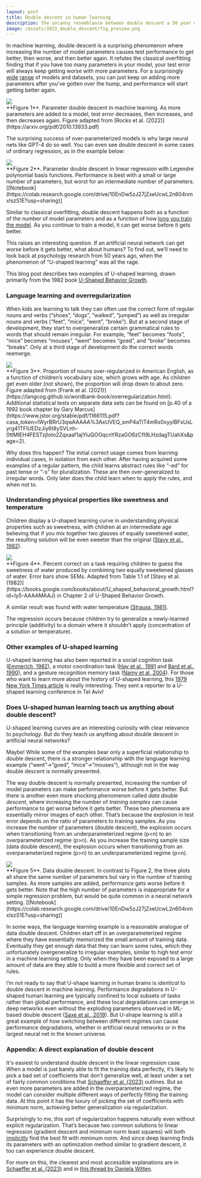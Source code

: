 ```yaml
---
layout: post
title: Double descent in human learning
description: The uncanny resemblance between double descent a 50 year old theory from psychology 
image: /assets/2023_double_descent/fig_preview.png
---
```


In machine learning, double descent is a surprising phenomenon where increasing the number of model parameters causes test performance to get better, then worse, and then better again. It refutes the classical overfitting finding that if you have too many parameters in your model, your test error will always keep getting worse with more parameters. For a surprisingly [wide](https://arxiv.org/pdf/2303.14151.pdf) [range](https://arxiv.org/pdf/1912.02292.pdf) of models and datasets, you can just keep on adding more parameters after you’ve gotten over the hump, and performance will start getting better again. 


<div class="wrapper">
  <img src='/assets/2023_double_descent/fig_double_descent.png' class="inner" style="position:relative border: #222 2px solid; max-width:100%;" >
  <div class="caption">**Figure 1**. Parameter double descent in machine learning. As more parameters are added to a model, test error decreases, then increases, and then decreases again. Figure adapted from [Rocks et al. (2022)](https://arxiv.org/pdf/2010.13933.pdf)
  </div>
</div>

The surprising success of over-parameterized models is why large neural nets like GPT-4 do so well. You can even see double descent in some cases of ordinary regression, as in the example below:

<div class="wrapper">
  <img src='/assets/2023_double_descent/fig_poly_double_descent.png' class="inner" style="position:relative border: #222 2px solid; max-width:100%;" >
  <div class="caption">**Figure 2**. Parameter double descent in linear regression with Legendre polynomial basis functions. Performance is best with a small or large number of parameters, but worst for an intermediate number of parameters. [[Notebook](https://colab.research.google.com/drive/10EnDw5zJ27jZxeUcwL2n604nmxIszS1E?usp=sharing)]
  </div>
</div>


Similar to classical overfitting, double descent happens both as a function of the number of model parameters and as a function of how [long you train the model](https://arxiv.org/pdf/1912.02292.pdf). As you continue to train a model, it can get worse before it gets better.

This raises an interesting question. If an artificial neural network can get worse before it gets better, what about humans? To find out, we’ll need to look back at psychology research from 50 years ago, when the phenomenon of “U-shaped learning” was all the rage.

This blog post describes two examples of U-shaped learning, drawn primarily from the 1982 book [U-Shaped Behavior Growth](https://books.google.com/books/about/U_shaped_behavioral_growth.html?id=Iy5-AAAAMAAJ).

### Language learning and overregularization
When kids are learning to talk they can often use the correct form of regular nouns and verbs (“shoes”, “dogs”, “walked”, “jumped”) as well as irregular nouns and verbs (“feet”, “mice”, “went”, “broke”). But at a second stage of development, they start to overgeneralize certain grammatical rules to words that should remain irregular. For example, “feet” becomes “foots”, “mice” becomes “mouses”, “went” becomes “goed”, and “broke” becomes “breaks”. Only at a third stage of development do the correct words reemerge.

<div class="wrapper">
  <img src='/assets/2023_double_descent/fig_overregularization.png' class="inner" style="position:relative border: #222 2px solid; max-width:40%;" >
  <div class="caption">**Figure 3**. Proportion of nouns over-regularized in American English, as a function of children’s vocabulary size, which grows with age. As children get even older (not shown), the proportion will drop down to about zero. Figure adapted from [Frank et al. (2021)](https://langcog.github.io/wordbank-book/overregularization.html). Additional statistical tests on separate data sets can be found on [p.40 of a 1992 book chapter by Gary Marcus](https://www.jstor.org/stable/pdf/1166115.pdf?casa_token=lWyrBRrU3qwAAAAA%3AxUVEQ_smP4aTlT4mRx0xyylBFsUsLyrg41TFlUEDzJiy6t8ySVLnh-0ttMIEH4FESTzjIoto2Zqxaaf1ajYiuQOOqcnYRzaGO6zCfl9LHzdagTUahXs&page=2).
  </div>
</div>

Why does this happen? The initial correct usage comes from learning individual cases, in isolation from each other. After having acquired some examples of a regular pattern, the child learns abstract rules like “-ed” for past tense or “-s” for pluralization. These are then over-generalized to irregular words. Only later does the child learn when to apply the rules, and when not to.

### Understanding physical properties like sweetness and temperature
Children display a U-shaped learning curve in understanding physical properties such as sweetness, with children at an intermediate age believing that if you mix together two glasses of equally sweetened water, the resulting solution will be even sweeter than the original ([Stavy et al., 1982](https://books.google.com/books/about/U_shaped_behavioral_growth.html?id=Iy5-AAAAMAAJ)). 

<div class="wrapper">
  <img src='/assets/2023_double_descent/fig_sweetness.png' class="inner" style="position:relative border: #222 2px solid; max-width:100%;" >
  <div class="caption">**Figure 4**. Percent correct on a task requiring children to guess the sweetness of water produced by combining two equally sweetened glasses of water. Error bars show SEMs. Adapted from Table 1.1 of [Stavy et al. (1982)](https://books.google.com/books/about/U_shaped_behavioral_growth.html?id=Iy5-AAAAMAAJ) in Chapter 2 of U-Shaped Behavior Growth. 
  </div>
</div>


A similar result was found with water temperature [(Strauss, 1981)](https://doi.org/10.1016/0010-0277(81)90060-3).

The regression occurs because children try to generalize a newly-learned principle (additivity) to a domain where it shouldn’t apply (concentration of a solution or temperature). 

### Other examples of U-shaped learning
U-shaped learning has also been reported in a social cognition task ([Emmerich, 1982](https://books.google.com/books/about/U_shaped_behavioral_growth.html?id=Iy5-AAAAMAAJ)), a motor coordination task ([Hay et al., 1991](https://doi.org/10.1016/0001-6918(91)90035-X) and [Bard et al., 1990](https://doi.org/10.1016/0022-0965(90)90034-6)), and a gesture recognition memory task ([Namy et al, 2004](https://doi.org/10.1207/s15327647jcd0501_3)). For those who want to learn more about the history of U-shaped learning, this [1979 New York Times article](https://www.nytimes.com/1979/09/25/archives/ushaped-behavior-challenges-basic-concept-of-development-group.html) is really interesting. They sent a reporter to a U-shaped learning conference in Tel Aviv! 

### Does U-shaped human learning teach us anything about double descent?
U-shaped learning curves are an interesting curiosity with clear relevance to psychology. But do they teach us anything about double descent in artificial neural networks?

Maybe! While some of the examples bear only a superficial relationship to double descent, there is a stronger relationship with the language learning example (“went”→”goed”, “mice”→”mouses”), although not in the way double descent is normally presented. 

The way double descent is normally presented, increasing the number of model parameters can make performance worse before it gets better. But there is another even more shocking phenomenon called _data double descent_, where increasing the number of _training samples_ can cause performance to get worse before it gets better. These two phenomena are essentially mirror images of each other. That’s because the explosion in test error depends on the ratio of parameters to training samples. As you increase the number of parameters (double descent), the explosion occurs when transitioning from an underparameterized regime (p<n) to an overparameterized regime (p>n). As you increase the training sample size (data double descent), the explosion occurs when transitioning from an overparameterized regime (p>n) to an underparameterized regime (p<n). 

<div class="wrapper">
  <img src='/assets/2023_double_descent/fig_poly_data_double_descent.png' class="inner" style="position:relative border: #222 2px solid; max-width:100%;" >
  <div class="caption">**Figure 5**. Data double descent. In contrast to Figure 2, the three plots all share the same number of parameters but vary in the number of training samples. As more samples are added, performance gets worse before it gets better. Note that the high number of parameters is inappropriate for a simple regression problem, but would be quite common in a neural network setting. [[Notebook](https://colab.research.google.com/drive/10EnDw5zJ27jZxeUcwL2n604nmxIszS1E?usp=sharing)]
  </div>
</div>

In some ways, the language learning example is a reasonable analogue of data double descent. Children start off in an overparameterized regime where they have essentially memorized the small amount of training data. Eventually they get enough data that they can learn some rules, which they unfortunately overgeneralize to irregular examples, similar to high test error in a machine learning setting. Only when they have been exposed to a large amount of data are they able to build a more flexible and correct set of rules. 

I’m not ready to say that U-shape learning in human brains is _identical_ to double descent in machine learning. Performance degradations in U-shaped human learning are typically confined to local subsets of tasks rather than global performance, and these local degradations can emerge in deep networks even without the exploding parameters observed in ML-based double descent ([Saxe et al., 2019](https://doi.org/10.1073/pnas.1820226116)). But U-shape learning is still a great example of how switching between different regimes can cause performance degradations, whether in artificial neural networks or in the largest neural net in the known universe.

### Appendix: A direct explanation of double descent
It's easiest to understand double descent in the linear regression case. When a model is just barely able to fit the training data perfectly, it’s likely to pick a bad set of coefficients that don’t generalize well, at least under a set of fairly common conditions that [Schaeffer et al. (2023)](https://arxiv.org/pdf/2303.14151.pdf) outlines. But as even more parameters are added in the overparameterized regime, the model can consider multiple different ways of perfectly fitting the training data. At this point it has the luxury of picking the set of coefficients with minimum norm, achieving better generalization via regularization. 

Surprisingly to me, this sort of regularization happens naturally even without explicit regularization. That’s because two common solutions to linear regression (gradient descent and minimum norm least squares) will both [implicitly](https://arxiv.org/pdf/2303.14151.pdf) find the best fit with minimum norm. And since deep learning finds its parameters with an optimization method similar to gradient descent, it too can experience double descent.

For more on this, the clearest and most accessible explanations are in [Schaeffer et al. (2023)](https://arxiv.org/pdf/2303.14151.pdf) and in [this thread by Daniela Witten](https://twitter.com/daniela_witten/status/1292293102103748609). 